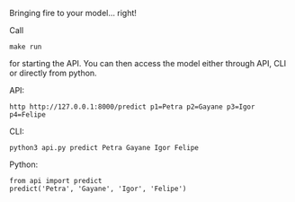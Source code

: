 Bringing fire to your model... right!

Call 

```make run```

for starting the API. You can then access the model either through API, CLI or directly from python.

API:

```http http://127.0.0.1:8000/predict p1=Petra p2=Gayane p3=Igor p4=Felipe```

CLI:

```python3 api.py predict Petra Gayane Igor Felipe```

Python:

```
from api import predict
predict('Petra', 'Gayane', 'Igor', 'Felipe')
```

